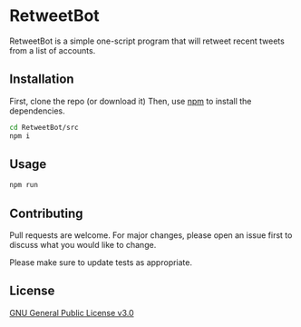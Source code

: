 # RetweetBot

RetweetBot is a simple one-script program that will retweet recent tweets from a list of accounts.

## Installation

First, clone the repo (or download it)
Then, use [npm](https://www.npmjs.com/) to install the dependencies.
```bash
cd RetweetBot/src
npm i
```

## Usage

```bash
npm run
```

## Contributing
Pull requests are welcome. For major changes, please open an issue first to discuss what you would like to change.

Please make sure to update tests as appropriate.

## License
[GNU General Public License v3.0](https://www.gnu.org/licenses/gpl-3.0.en.html)
